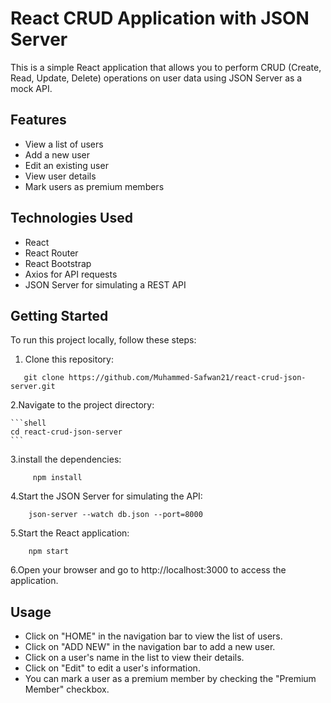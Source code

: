 # React CRUD Application with JSON Server

This is a simple React application that allows you to perform CRUD (Create, Read, Update, Delete) operations on user data using JSON Server as a mock API.

## Features

- View a list of users
- Add a new user
- Edit an existing user
- View user details
- Mark users as premium members

## Technologies Used

- React
- React Router
- React Bootstrap
- Axios for API requests
- JSON Server for simulating a REST API

## Getting Started

To run this project locally, follow these steps:

1. Clone this repository:
```shell
   git clone https://github.com/Muhammed-Safwan21/react-crud-json-server.git
```
2.Navigate to the project directory:

    ```shell
    cd react-crud-json-server
    ```
3.install the dependencies:
```shell
     npm install
```
    
4.Start the JSON Server for simulating the API:
```shell
    json-server --watch db.json --port=8000
```
5.Start the React application:
```shell
    npm start
```
6.Open your browser and go to http://localhost:3000 to access the application.

## Usage

- Click on "HOME" in the navigation bar to view the list of users.
- Click on "ADD NEW" in the navigation bar to add a new user.
- Click on a user's name in the list to view their details.
- Click on "Edit" to edit a user's information.
- You can mark a user as a premium member by checking the "Premium Member" checkbox.